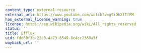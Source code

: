 ```yaml
---
content_type: external-resource
external_url: https://www.youtube.com/watch?v=g9iOkXfTfFM
has_external_license_warning: true
license: https://en.wikipedia.org/wiki/All_rights_reserved
status: ''
title: Efflux
uid: fdd60f3b-22a0-4a73-8549-8c4cc2369a3f
wayback_url: ''
---
```

